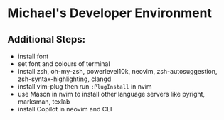 # Michael's Developer Environment

## Additional Steps:
- install font
- set font and colours of terminal
- install zsh, oh-my-zsh, powerlevel10k, neovim, zsh-autosuggestion, zsh-syntax-highlighting, clangd
- install vim-plug then run `:PlugInstall` in nvim
- use Mason in nvim to install other language servers like pyright, marksman, texlab
- install Copilot in neovim and CLI
